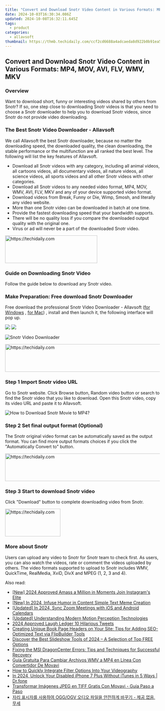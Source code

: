 ```yaml
---
title: "Convert and Download Snotr Video Content in Various Formats: MP4, MOV, AVI, FLV, WMV, MKV"
date: 2024-10-03T16:30:34.086Z
updated: 2024-10-08T16:32:11.645Z
tags:
  - product
categories:
  - allavsoft
thumbnail: https://thmb.techidaily.com/ccf2cd6688a4adcaeda8d922b0b91ea561ec3cf2936a8b4a71d20d4455d103fb.jpg
---
```


## Convert and Download Snotr Video Content in Various Formats: MP4, MOV, AVI, FLV, WMV, MKV

### Overview

Want to download short, funny or interesting videos shared by others from Snotr? If so, one step close to downloading Snotr videos is that you need to choose a Snotr downloader to help you to download Snotr videos, since Snotr do not provide video downloading.

### The Best Snotr Video Downloader - Allavsoft

We call Allavsoft the best Snotr downloader, because no matter the downloading speed, the downloaded quality, the clean downloading, the stable performance or the multifunction are all ranked the best level. The following will list the key features of Allavsoft.

* Download all Snotr videos with any category, including all animal videos, all cartoons videos, all documentary videos, all nature videos, all science videos, all sports videos and all other Snotr videos with other categories.
* Download all Snotr videos to any needed video format, MP4, MOV, WMV, AVI, FLV, MKV and any of your device supported video format.
* Download videos from Break, Funny or Die, Wimp, Smosh, and literally any video website.
* More than one Snotr video can be downloaded in batch at one time.
* Provide the fastest downloading speed that your bandwidth supports.
* There will be no quality loss if you compare the downloaded output quality with the original one.
* Virus or ad will never be a part of the downloaded Snotr video.

<!-- affiliate ads begin -->
<a href="https://aligracehair.sjv.io/c/5597632/2135356/19272" target="_top" id="2135356">
  <img src="//a.impactradius-go.com/display-ad/19272-2135356" border="0" alt="https://techidaily.com" width="300" height="90"/>
</a>
<img height="0" width="0" src="https://aligracehair.sjv.io/i/5597632/2135356/19272" style="position:absolute;visibility:hidden;" border="0" />
<!-- affiliate ads end -->

### Guide on Downloading Snotr Video

Follow the guide below to download any Snotr video.

### Make Preparation: Free download Snotr Downloader

Free download the professional Snotr Video Downloader - Allavsoft ([for Windows](https://tools.techidaily.com/allavsoft/products/) , [for Mac](https://tools.techidaily.com/allavsoft/products/)) , install and then launch it, the following interface will pop up.

[![](https://www.allavsoft.com/how-to/../images/how-to/free-download-win.jpg)](https://tools.techidaily.com/allavsoft/products/) [![](https://www.allavsoft.com/how-to/../images/how-to/free-download-mac.jpg)](https://tools.techidaily.com/allavsoft/products/)

![Snotr Video Downloader](https://www.allavsoft.com/how-to/../images/allavsoft/screen-shot-600.jpg)

<!-- affiliate ads begin -->
<a href="https://smilemakers.pxf.io/c/5597632/2123899/26106" target="_top" id="2123899">
  <img src="//a.impactradius-go.com/display-ad/26106-2123899" border="0" alt="https://techidaily.com" width="728" height="90"/>
</a>
<img height="0" width="0" src="https://smilemakers.pxf.io/i/5597632/2123899/26106" style="position:absolute;visibility:hidden;" border="0" />
<!-- affiliate ads end -->

### Step 1 Import Snotr video URL

Go to Snotr website. Click Browse button, Random video button or search to find the Snotr video that you like to download. Open this Snotr video, copy its video URL and paste it to Allavsoft.

![How to Download Snotr Movie to MP4?](https://www.allavsoft.com/how-to/../images/how-to/download-rtmp-video/download-rtmp-video.jpg)

### Step 2 Set final output format (Optional)

The Snotr original video format can be automatically saved as the output format. You can find more output formats choices if you click the "Automatically Convert to" button.

<!-- affiliate ads begin -->
<a href="https://aligracehair.sjv.io/c/5597632/2012434/19272" target="_top" id="2012434">
  <img src="//a.impactradius-go.com/display-ad/19272-2012434" border="0" alt="https://techidaily.com" width="728" height="90"/>
</a>
<img height="0" width="0" src="https://aligracehair.sjv.io/i/5597632/2012434/19272" style="position:absolute;visibility:hidden;" border="0" />
<!-- affiliate ads end -->

### Step 3 Start to download Snotr video

Click "Download" button to complete downloading video from Snotr.

<!-- affiliate ads begin -->
<a href="https://25home.pxf.io/c/5597632/2148639/16836" target="_top" id="2148639">
  <img src="//a.impactradius-go.com/display-ad/16836-2148639" border="0" alt="https://techidaily.com" width="180" height="90"/>
</a>
<img height="0" width="0" src="https://25home.pxf.io/i/5597632/2148639/16836" style="position:absolute;visibility:hidden;" border="0" />
<!-- affiliate ads end -->

### More about Snotr

Users can upload any video to Snotr for Snotr team to check first. As users, you can also watch the videos, rate or comment the videos uploaded by others. The video formats supported to upload to Snotr includes WMV, QuickTime, RealMedia, XviD, DivX and MPEG (1, 2, 3 and 4).

<ins class="adsbygoogle"
     style="display:block"
     data-ad-format="autorelaxed"
     data-ad-client="ca-pub-7571918770474297"
     data-ad-slot="1223367746"></ins>

<ins class="adsbygoogle"
     style="display:block"
     data-ad-client="ca-pub-7571918770474297"
     data-ad-slot="8358498916"
     data-ad-format="auto"
     data-full-width-responsive="true"></ins>

<span class="atpl-alsoreadstyle">Also read:</span>
<div><ul>
<li><a href="https://instagram-video-files.techidaily.com/new-2024-approved-amass-a-million-in-moments-join-instagrams-elite/"><u>[New] 2024 Approved Amass a Million in Moments Join Instagram's Elite</u></a></li>
<li><a href="https://fox-cloud.techidaily.com/new-in-2024-infuse-humor-in-content-simple-text-meme-creation/"><u>[New] In 2024, Infuse Humor in Content Simple Text Meme Creation</u></a></li>
<li><a href="https://video-capture.techidaily.com/updated-in-2024-sync-zoom-meetings-with-ios-and-android-calendars/"><u>[Updated] In 2024, Sync Zoom Meetings with iOS and Android Calendars</u></a></li>
<li><a href="https://fox-cloud.techidaily.com/updated-understanding-modern-motion-perception-technologies/"><u>[Updated] Understanding Modern Motion Perception Technologies</u></a></li>
<li><a href="https://twitter-videos.techidaily.com/2024-approved-laugh-ledger-10-hilarious-tweets/"><u>2024 Approved Laugh Ledger 10 Hilarious Tweets</u></a></li>
<li><a href="https://win-info.techidaily.com/creating-unique-book-page-headers-on-your-site-tips-for-adding-seo-optimized-text-via-flipbuilder-tools/"><u>Creating Unique Book Page Headers on Your Site: Tips for Adding SEO-Optimized Text via FlipBuilder Tools</u></a></li>
<li><a href="https://win-info.techidaily.com/discover-the-best-slideshow-tools-of-2024-a-selection-of-top-free-options/"><u>Discover the Best Slideshow Tools of 2024 – A Selection of Top FREE Options</u></a></li>
<li><a href="https://program-issues.techidaily.com/fixing-the-msi-dragoncenter-errors-tips-and-techniques-for-successful-recovery/"><u>Fixing the MSI DragonCenter Errors: Tips and Techniques for Successful Recovery</u></a></li>
<li><a href="https://win-info.techidaily.com/guia-gratuita-para-cambiar-archivos-wmv-a-mp4-en-linea-con-convertidor-de-movavi/"><u>Guía Gratuita Para Cambiar Archivos WMV a MP4 en Línea Con Convertidor De Movavi</u></a></li>
<li><a href="https://win-info.techidaily.com/how-to-quickly-integrate-filter-options-into-your-videography/"><u>How to Quickly Integrate Filter Options Into Your Videography</u></a></li>
<li><a href="https://iphone-unlock.techidaily.com/in-2024-unlock-your-disabled-iphone-7-plus-without-itunes-in-5-ways-drfone-by-drfone-ios/"><u>In 2024, Unlock Your Disabled iPhone 7 Plus Without iTunes in 5 Ways | Dr.fone</u></a></li>
<li><a href="https://win-info.techidaily.com/transformar-imagenes-jpeg-en-tiff-gratis-con-movavi-guia-paso-a-paso/"><u>Transformar Imágenes JPEG en TIFF Gratis Con Movavi - Guía Paso a Paso</u></a></li>
<li><a href="https://win-info.techidaily.com/oggogv/"><u>자리 표시자를 사용하여 OGG/OGV 오디오 파일을 안전하게 바꾸기 - 제공 없음, 무세</u></a></li>
</ul></div>

